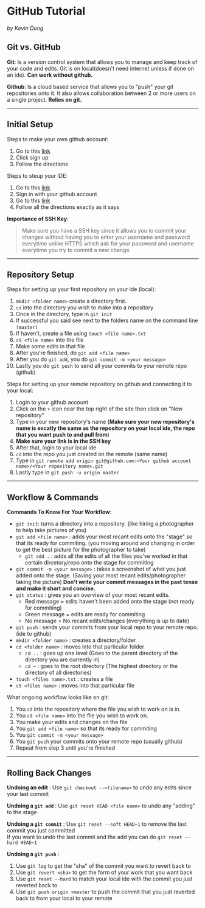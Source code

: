 # GitHub Tutorial

_by Kevin Dong_


## Git vs. GitHub
__Git__: Is a version control system that allows you to manage and keep track of your code and edits. Git is on local(doesn't need internet unless if done on an ide). **Can work without github.**   

  
__Github__: Is a cloud based service that allows you to "push" your git repositories onto it. It also allows collaboration between 2 or more users on a single project. **Relies on git.**


---
## Initial Setup
Steps to make your own github account:  
1. Go to this [link](https://github.com/)
2. Click sign up
3. Follow the directions 
  
Steps to steup your IDE:
1. Go to this [link](https://ide.cs50.io/)
2. Sign in with your github account 
3. Go to this [link](https://github.com/hstatsep/ide50//)
4. Follow all the directions exactly as it says

**Importance of SSH Key**:  
> Make sure you have a SSH key since it allows you to commit your changes without having you to enter your username and password everytime unlike HTTPS which ask for your password and username everytime you try to commit a new change.

---
## Repository Setup
Steps for setting up your first repository on your ide (local):
1. `mkdir <folder name>` create a directory first.
2. `cd` into the directory you wish to make into a repository 
3. Once in the directory, type in `git init`
4. If successful you said see next to the folders name on the command line `(master)` 
5. If haven't, create a file using `touch <file name>.txt`
6. `c9 <file name>` into the file 
7. Make some edits in that file
8. After you're finished, do `git add <file name>`
9. After you do `git add`, you do `git commit -m <your message>`
10. Lastly you do `git push` to send all your commits to your remote repo (github)


Steps for setting up your remote repository on github and connecting it to your local:
1. Login to your github account 
2. Click on the `+` icon near the top right of the site then click on "New repository"
3. Type in your new repository's name (**Make sure your new repository's name is excatly the same as the  repository on your local ide, the repo that you want push to and pull from**)
4. **Make sure your link is in the SSH key** 
5. After that, login to your local ide
6. `cd` into the repo you just created on the remote (same name)
7. Type in `git remote add origin git@github.com:<Your github account name>/<Your repository name>.git`
8. Lastly type in `git push -u origin master`





---
## Workflow & Commands
**Commands To Know For Your Workflow**:
* `git init`: turns a directory into a repository. (like hiring a photographer to help take pictures of you)
* `git add <file name>` : adds your most recant edits onto the "stage" so that its ready for commiting. (you moving around and changing in order to get the best picture for the photographer to take)
    * `git add .` : adds all the edits of all the files you've worked in that certain dircetory/repo onto the stage for commiting
* `git commit -m <your message>` : takes a screenshot of what you just added onto the stage. (Saving your most recant edits/photographer taking the picture) **Don't write your commit messages in the past tense and make it short and concise.**
* `git status` : gives you an overview of your most recant edits.
    * Red message = edits haven't been added onto the stage (not ready for commiting)
    * Green message = edits are ready for commiting 
    * No message = No recant edits/changes (everything is up to date)
* `git push` : sends your commits from your local repo to your remote repo. (ide to github)
* `mkdir <folder name>` : creates a directory/folder
* `cd <folder name>` : moves into that particular folder
    * `cd ..` : goes up one level (Goes to the parent directory of the directory you are currently in)
    * `cd ~` : goes to the root directory (The highest directory or the directory of all directories)
* `touch <files name>.txt` : creates a file 
* `c9 <files name>` : moves into that particular file  
 


What ongoing workflow looks like on git:
1. You `cd` into the repository where the file you wish to work on is in.
2. You `c9 <file name>` into the file you wish to work on.
3. You make your edits and changes on the file 
4. You `git add <file name>` so that its ready for commiting 
5. You `git commit -m <your message>`
6. You `git push` your commits onto your remote repo (usually github)
7. Repeat from step 3 until you're finished 




---
## Rolling Back Changes
**Undoing an edit** : Use `git checkout --<filename>` to undo any edits since your last commit  

**Undoing a `git add`** : Use `git reset HEAD <file name>` to undo any "adding" to the stage  

**Undoing a `git commit`** : Use `git reset --soft HEAD~1` to remove the last commit you just committed  
If you want to undo the last commit and the add you can do `git reset --hard HEAD~1`

**Undoing a `git push`** :
1. Use `git log` to get the "sha" of the commit you want to revert back to
2. Use `git revert <sha>` to get the form of your work that you want back
3. Use `git reset --hard` to match your local ide with the commit you just reverted back to 
4. Use `git push origin +master` to push the commit that you just reverted back to from your local to your remote